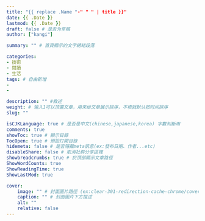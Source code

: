 ```yaml
---
title: "{{ replace .Name "-" " " | title }}"
date: {{ .Date }}
lastmod: {{ .Date }}
draft: false # 是否为草稿
author: ["kangi"]

summary: "" # 首頁顯示的文字總結段落

categories: 
- 技術
- 閱讀
- 生活
tags: # 自由新增
- 
- 

description: "" #敘述
weight: # 输入1可以顶置文章，用来给文章展示排序，不填就默认按时间排序
slug: ""

isCJKLanguage: true # 是否是中文(chinese,japanese,korea) 字數判斷用
comments: true
showToc: true # 顯示目錄
TocOpen: true # 預設打開目錄
hidemeta: false # 是否隱藏meta訊息(ex:發布日期、作者...etc)
disableShare: false # 取消社群分享區塊
showbreadcrumbs: true # 於頂部顯示文章路徑
ShowWordCounts: true
ShowReadingTime: true
ShowLastMod: true

cover:
    image: "" # 封面圖片路徑 (ex:clear-301-redirection-cache-chrome/cover.jpg)
    caption: "" # 封面圖片下方描述
    alt: ""
    relative: false
---
```

